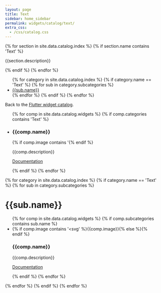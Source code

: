 ```yaml
---
layout: page
title: Text
sidebar: home_sidebar
permalink: widgets/catalog/text/
extra_css:
  - /css/catalog.css
---
```


<div class="catalog">
{% for section in site.data.catalog.index %}
 {% if section.name contains 'Text' %}
 <div class="category-description"><p>{{section.description}}</p></div>
 {% endif %}
{% endfor %}

<ul>
{% for category in site.data.catalog.index %}
   {% if category.name == 'Text' %}
    {% for sub in category.subcategories %}
        <a href="#{{sub.name}}"><li>{{sub.name}}</li></a>
    {% endfor %}
   {% endif %}
{% endfor %}
</ul>

<p>Back to the <a href="..">Flutter widget catalog</a>.</p>


<ul class="cards">
{% for comp in site.data.catalog.widgets %}
 {% if comp.categories contains 'Text' %}
 <li class="cards__item">
 <div class="catalog-entry">
  <h3>{{comp.name}}</h3>
  <div class="catalog-image-holder">
    {% if comp.image contains '<svg' %}{{comp.image}}{% else %}<img alt="" src="{{comp.image}}" />{% endif %}
  </div>
  <p> {{comp.description}} </p>
  <p><a href="{{comp.link}}">Documentation</a></p><div class="clear"></div>
 </div>
 </li>
 {% endif %}
{% endfor %}
</ul>


{% for category in site.data.catalog.index %}
   {% if category.name == 'Text' %}
    {% for sub in category.subcategories %}
        <h1 id="{{sub.name}}">{{sub.name}}</h1>
        <ul class="cards">
        {% for comp in site.data.catalog.widgets %}
         {% if comp.subcategories contains sub.name %}
         <li class="cards__item">
             <div class="catalog-entry" >
                <div class="catalog-image-holder">
                  {% if comp.image contains '<svg' %}{{comp.image}}{% else %}<img alt="" src="{{comp.image}}" />{% endif %}
                </div>
                  <h3>{{comp.name}}</h3>
                  <p> {{comp.description}} </p>
                  <p><a href="{{comp.link}}">Documentation</a></p><div class="clear"></div>
                 </div>
             </li>
         {% endif %}
        {% endfor %}
        </ul>
    {% endfor %}
   {% endif %}
{% endfor %}
</div>
